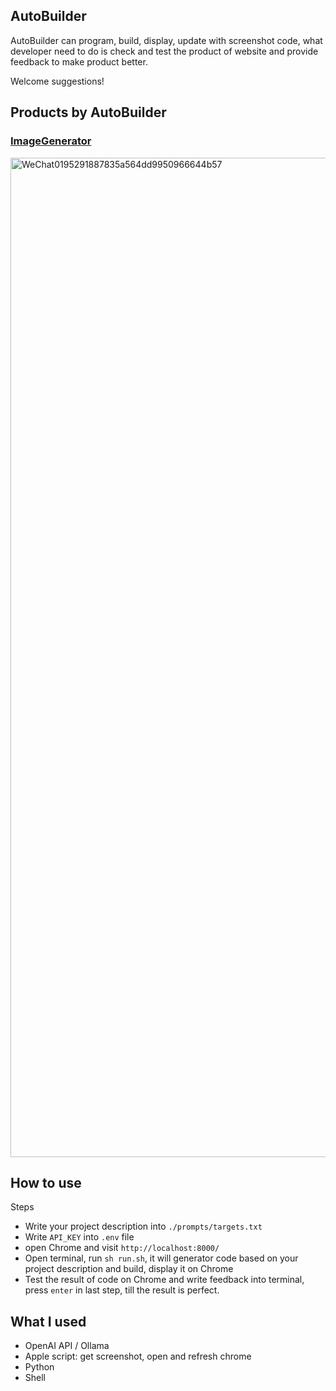 ## AutoBuilder
AutoBuilder can program, build, display, update with screenshot code, what developer need to do is check and test the product of website and provide feedback to make product better.

Welcome suggestions!

## Products by AutoBuilder
### [ImageGenerator](https://informal.top/LocalTools/ImageGenerator/)

<img width="1599" alt="WeChat0195291887835a564dd9950966644b57" src="https://github.com/user-attachments/assets/2ff641d5-8690-4479-9675-1e1da50b765e">

## How to use
Steps
+ Write your project description into `./prompts/targets.txt`
+ Write `API_KEY` into `.env` file
+ open Chrome and visit `http://localhost:8000/`
+ Open terminal, run `sh run.sh`, it will generator code based on your project description and build, display it on Chrome
+ Test the result of code on Chrome and write feedback into terminal, press `enter` in last step, till the result is perfect.

## What I used
+ OpenAI API / Ollama
+ Apple script: get screenshot, open and refresh chrome
+ Python
+ Shell 

